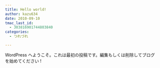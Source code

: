 ```yaml
---
title: Hello world!
author: kazu634
date: 2010-09-10
tmac_last_id:
  - 303816901744803840
categories:
  - つれづれ

---
```

WordPress へようこそ。これは最初の投稿です。編集もしくは削除してブログを始めてください !

